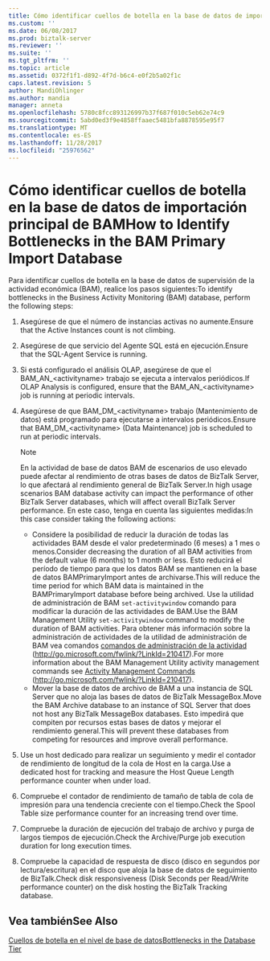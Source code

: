 ```yaml
---
title: Cómo identificar cuellos de botella en la base de datos de importación principal de BAM | Documentos de Microsoft
ms.custom: ''
ms.date: 06/08/2017
ms.prod: biztalk-server
ms.reviewer: ''
ms.suite: ''
ms.tgt_pltfrm: ''
ms.topic: article
ms.assetid: 0372f1f1-d892-4f7d-b6c4-e0f2b5a02f1c
caps.latest.revision: 5
author: MandiOhlinger
ms.author: mandia
manager: anneta
ms.openlocfilehash: 5780c8fcc893126997b37f687f010c5eb62e74c9
ms.sourcegitcommit: 5abd0ed3f9e4858ffaaec5481bfa8878595e95f7
ms.translationtype: MT
ms.contentlocale: es-ES
ms.lasthandoff: 11/28/2017
ms.locfileid: "25976562"
---
```

# <a name="how-to-identify-bottlenecks-in-the-bam-primary-import-database"></a><span data-ttu-id="2060a-102">Cómo identificar cuellos de botella en la base de datos de importación principal de BAM</span><span class="sxs-lookup"><span data-stu-id="2060a-102">How to Identify Bottlenecks in the BAM Primary Import Database</span></span>
<span data-ttu-id="2060a-103">Para identificar cuellos de botella en la base de datos de supervisión de la actividad económica (BAM), realice los pasos siguientes:</span><span class="sxs-lookup"><span data-stu-id="2060a-103">To identify bottlenecks in the Business Activity Monitoring (BAM) database, perform the following steps:</span></span>  
  
1.  <span data-ttu-id="2060a-104">Asegúrese de que el número de instancias activas no aumente.</span><span class="sxs-lookup"><span data-stu-id="2060a-104">Ensure that the Active Instances count is not climbing.</span></span>  
  
2.  <span data-ttu-id="2060a-105">Asegúrese de que servicio del Agente SQL está en ejecución.</span><span class="sxs-lookup"><span data-stu-id="2060a-105">Ensure that the SQL-Agent Service is running.</span></span>  
  
3.  <span data-ttu-id="2060a-106">Si está configurado el análisis OLAP, asegúrese de que el BAM_AN_\<activityname\> trabajo se ejecuta a intervalos periódicos.</span><span class="sxs-lookup"><span data-stu-id="2060a-106">If OLAP Analysis is configured, ensure that the BAM_AN_\<activityname\> job is running at periodic intervals.</span></span>  
  
4.  <span data-ttu-id="2060a-107">Asegúrese de que BAM_DM_\<activityname\> trabajo (Mantenimiento de datos) está programado para ejecutarse a intervalos periódicos.</span><span class="sxs-lookup"><span data-stu-id="2060a-107">Ensure that BAM_DM_\<activityname\> (Data Maintenance) job is scheduled to run at periodic intervals.</span></span>  
  
    > [!NOTE]  
    >  <span data-ttu-id="2060a-108">En la actividad de base de datos BAM de escenarios de uso elevado puede afectar al rendimiento de otras bases de datos de BizTalk Server, lo que afectará al rendimiento general de BizTalk Server.</span><span class="sxs-lookup"><span data-stu-id="2060a-108">In high usage scenarios BAM database activity can impact the performance of other BizTalk Server databases, which will affect overall BizTalk Server performance.</span></span> <span data-ttu-id="2060a-109">En este caso, tenga en cuenta las siguientes medidas:</span><span class="sxs-lookup"><span data-stu-id="2060a-109">In this case consider taking the following actions:</span></span>  
    >   
    >  -   <span data-ttu-id="2060a-110">Considere la posibilidad de reducir la duración de todas las actividades BAM desde el valor predeterminado (6 meses) a 1 mes o menos.</span><span class="sxs-lookup"><span data-stu-id="2060a-110">Consider decreasing the duration of all BAM activities from the default value (6 months) to 1 month or less.</span></span> <span data-ttu-id="2060a-111">Esto reducirá el período de tiempo para que los datos BAM se mantienen en la base de datos BAMPrimaryImport antes de archivarse.</span><span class="sxs-lookup"><span data-stu-id="2060a-111">This will reduce the time period for which BAM data is maintained in the BAMPrimaryImport database before being archived.</span></span> <span data-ttu-id="2060a-112">Use la utilidad de administración de BAM `set-activitywindow` comando para modificar la duración de las actividades de BAM.</span><span class="sxs-lookup"><span data-stu-id="2060a-112">Use the BAM Management Utility `set-activitywindow` command to modify the duration of BAM activities.</span></span> <span data-ttu-id="2060a-113">Para obtener más información sobre la administración de actividades de la utilidad de administración de BAM vea comandos [comandos de administración de la actividad](http://go.microsoft.com/fwlink/?LinkId=210417) (http://go.microsoft.com/fwlink/?LinkId=210417).</span><span class="sxs-lookup"><span data-stu-id="2060a-113">For more information about the BAM Management Utility activity management commands see [Activity Management Commands](http://go.microsoft.com/fwlink/?LinkId=210417) (http://go.microsoft.com/fwlink/?LinkId=210417).</span></span>  
    > -   <span data-ttu-id="2060a-114">Mover la base de datos de archivo de BAM a una instancia de SQL Server que no aloja las bases de datos de BizTalk MessageBox.</span><span class="sxs-lookup"><span data-stu-id="2060a-114">Move the BAM Archive database to an instance of SQL Server that does not host any BizTalk MessageBox databases.</span></span> <span data-ttu-id="2060a-115">Esto impedirá que compiten por recursos estas bases de datos y mejorar el rendimiento general.</span><span class="sxs-lookup"><span data-stu-id="2060a-115">This will prevent these databases from competing for resources and improve overall performance.</span></span>  
  
5.  <span data-ttu-id="2060a-116">Use un host dedicado para realizar un seguimiento y medir el contador de rendimiento de longitud de la cola de Host en la carga.</span><span class="sxs-lookup"><span data-stu-id="2060a-116">Use a dedicated host for tracking and measure the Host Queue Length performance counter when under load.</span></span>  
  
6.  <span data-ttu-id="2060a-117">Compruebe el contador de rendimiento de tamaño de tabla de cola de impresión para una tendencia creciente con el tiempo.</span><span class="sxs-lookup"><span data-stu-id="2060a-117">Check the Spool Table size performance counter for an increasing trend over time.</span></span>  
  
7.  <span data-ttu-id="2060a-118">Compruebe la duración de ejecución del trabajo de archivo y purga de largos tiempos de ejecución.</span><span class="sxs-lookup"><span data-stu-id="2060a-118">Check the Archive/Purge job execution duration for long execution times.</span></span>  
  
8.  <span data-ttu-id="2060a-119">Compruebe la capacidad de respuesta de disco (disco en segundos por lectura/escritura) en el disco que aloja la base de datos de seguimiento de BizTalk.</span><span class="sxs-lookup"><span data-stu-id="2060a-119">Check disk responsiveness (Disk Seconds per Read/Write performance counter) on the disk hosting the BizTalk Tracking database.</span></span>  
  
## <a name="see-also"></a><span data-ttu-id="2060a-120">Vea también</span><span class="sxs-lookup"><span data-stu-id="2060a-120">See Also</span></span>  
 [<span data-ttu-id="2060a-121">Cuellos de botella en el nivel de base de datos</span><span class="sxs-lookup"><span data-stu-id="2060a-121">Bottlenecks in the Database Tier</span></span>](../technical-guides/bottlenecks-in-the-database-tier.md)